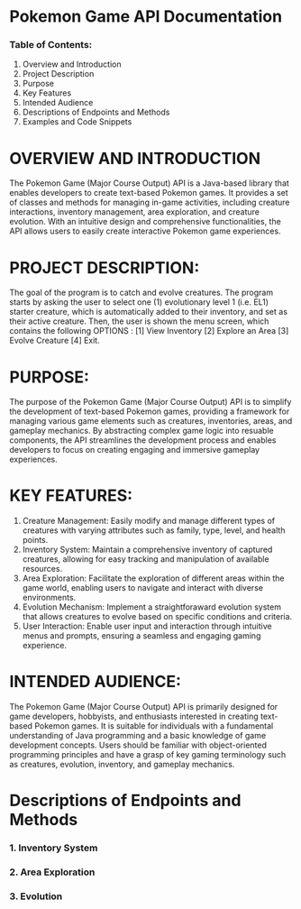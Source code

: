 # Pokemon Game API Documentation
### Table of Contents:
1. Overview and Introduction
2. Project Description
3. Purpose
4. Key Features
5. Intended Audience
6. Descriptions of Endpoints and Methods
7. Examples and Code Snippets

# OVERVIEW AND INTRODUCTION
The Pokemon Game (Major Course Output) API is a Java-based library that enables developers to create text-based Pokemon games. It provides a set of classes and methods for managing in-game activities, including creature interactions, inventory management, area exploration, and creature evolution. With an intuitive design and comprehensive functionalities, the API allows users to easily create interactive Pokemon game experiences.

# PROJECT DESCRIPTION:
The goal of the program is to catch and evolve creatures. The program starts by asking the user to select one (1) evolutionary level 1 (i.e. EL1) starter creature, which is automatically added to their inventory, and set as their active creature. Then, the user is shown the menu screen, which contains the following 
                                    OPTIONS : 
                                    [1] View Inventory 
                                    [2] Explore an Area
                                    [3] Evolve Creature
                                    [4] Exit. 
# PURPOSE:
The purpose of the Pokemon Game (Major Course Output) API is to simplify the development of text-based Pokemon games, providing a framework for managing various game elements such as creatures, inventories, areas, and gameplay mechanics. By abstracting complex game logic into resuable components, the API streamlines the development process and enables developers to focus on creating engaging and immersive gameplay experiences.

# KEY FEATURES:
1. Creature Management: Easily modify and manage different types of creatures with varying attributes such as family, type, level, and health points.
2. Inventory System: Maintain a comprehensive inventory of captured creatures, allowing for easy tracking and manipulation of available resources.
3. Area Exploration: Facilitate the exploration of different areas within the game world, enabling users to navigate and interact with diverse environments.
4. Evolution Mechanism: Implement a straightforaward evolution system that allows creatures to evolve based on specific conditions and criteria.
5. User Interaction: Enable user input and interaction through intuitive menus and prompts, ensuring a seamless and engaging gaming experience.

# INTENDED AUDIENCE:
The Pokemon Game (Major Course Output) API is primarily designed for game developers, hobbyists, and enthusiasts interested in creating text-based Pokemon games. It is suitable for individuals with a fundamental understanding of Java programming and a basic knowledge of game development concepts. Users should be familiar with object-oriented programming principles and have a grasp of key gaming terminology such as creatures, evolution, inventory, and gameplay mechanics.

# Descriptions of Endpoints and Methods
### 1. Inventory System
### 2. Area Exploration
### 3. Evolution
